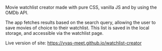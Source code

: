 Movie watchlist creator made with pure CSS, vanilla JS and by using the OMDb API. 

The app fetches results based on the search query, allowing the user to save movies of choice to their watchlist.
This list is saved in the local storage, and accessible via the watchlist page.

Live version of site:  https://vyas-meet.github.io/watchlist-creator
